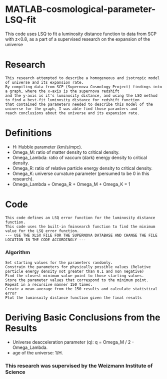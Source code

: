 # MATLAB-cosmological-parameter-LSQ-fit
This code uses LSQ to fit a luminosity distance function to data from SCP with z&lt;0.8, as a part of a supervised research on the expansion of the universe

# Research

    This research attempted to describe a homogeneous and isotropic model of universe and its expansion rate.
    By compiling data from SCP (Supernova Cosmology Project) findings into a graph, where the x-axis is the supernova redshift 
    and the y-axis is it's luminosity distance, and using the LSQ method to find a best-fit luminosity distance for redshift function 
    that contained the parameters needed to describe this model of the universe for the graph, I was able find those paramters and 
    reach conclusions about the universe and its expansion rate.

# Definitions

  - H: Hubble parameter (km/s/mpc).
  - Omega_M: ratio of matter density to critical density.
  - Omega_Lambda: ratio of vaccum (dark) energy density to critical density.
  - Omega_R: ratio of relative particle energy density to critical density.
  - Omega_K: universe curvature parameter (persumed to be 0 in this research).
  - Omega_Lambda + Omega_R + Omega_M + Omega_K = 1

# Code

    This code defines an LSQ error function for the luminosity distance function.
    This code uses the built-in fminsearch function to find the minimum value for the LSQ error function.
    --- USE THE XLSX FILE FOR THE SUPERNOVA DATABASE AND CHANGE THE FILE LOCATION IN THE CODE ACCORDINGLY ---

### Algorithm

    Set starting values for the parameters randomly.
    Constrain the parameters for physically possible values (Relative particle energy density not greater than 0.1 and non negative)
    Find the closest minimum value point to those starting values.
    Store the parameter values that correspond to the minimum point.
    Repeat in a recursive manner 150 times.
    Create a mean average from the 150 results and calculate statistical error
    Plot the luminsoity distance function given the final results

# Deriving Basic Conclusions from the Results

  - Universe deacceleration parameter (q): q = Omega_M / 2 - Omega_Lambda.
  - age of the universe: 1/H.

### This research was supervised by the Weizmann Institute of Science
